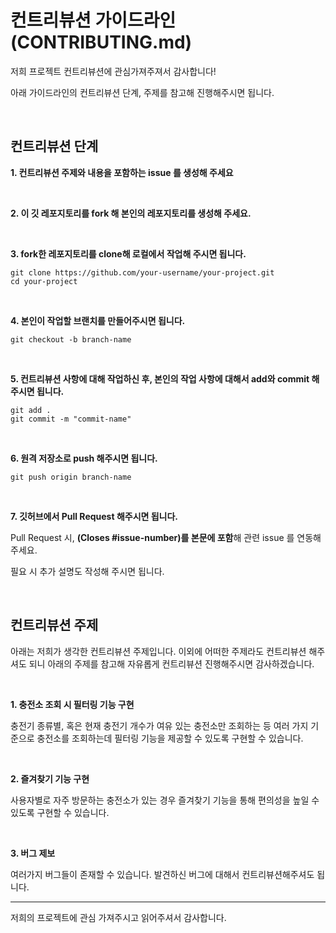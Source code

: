 # 컨트리뷰션 가이드라인 (CONTRIBUTING.md)

저희 프로젝트 컨트리뷰션에 관심가져주져서 감사합니다! 

아래 가이드라인의 컨트리뷰션 단계, 주제를 참고해 진행해주시면 됩니다.

<br>

## 컨트리뷰션 단계

**1. 컨트리뷰션 주제와 내용을 포함하는 issue 를 생성해 주세요**

<br>

**2. 이 깃 레포지토리를 fork 해 본인의 레포지토리를 생성해 주세요.**

<br>

**3. fork한 레포지토리를 clone해 로컬에서 작업해 주시면 됩니다.**

```
git clone https://github.com/your-username/your-project.git
cd your-project
```

<br>

**4. 본인이 작업할 브랜치를 만들어주시면 됩니다.**

```
git checkout -b branch-name
```

<br>

**5. 컨트리뷰션 사항에 대해 작업하신 후, 본인의 작업 사항에 대해서 add와 commit 해주시면 됩니다.**

```
git add .
git commit -m "commit-name"
```

<br>

**6. 원격 저장소로 push 해주시면 됩니다.**

```
git push origin branch-name
```

<br>

**7. 깃허브에서 Pull Request 해주시면 됩니다.**

Pull Request 시, **(Closes #issue-number)를 본문에 포함**해 관련 issue 를 연동해 주세요.

필요 시 추가 설명도 작성해 주시면 됩니다.

<br>

## 컨트리뷰션 주제

아래는 저희가 생각한 컨트리뷰션 주제입니다. 이외에 어떠한 주제라도 컨트리뷰션 해주셔도 되니 아래의 주제를 참고해 자유롭게 컨트리뷰션 진행해주시면 감사하겠습니다.

<br>

**1. 충전소 조회 시 필터링 기능 구현**

충전기 종류별, 혹은 현재 충전기 개수가 여유 있는 충전소만 조회하는 등 여러 가지 기준으로 충전소를 조회하는데 필터링 기능을 제공할 수 있도록 구현할 수 있습니다.

<br>

**2. 즐겨찾기 기능 구현**

사용자별로 자주 방문하는 충전소가 있는 경우 즐겨찾기 기능을 통해 편의성을 높일 수 있도록 구현할 수 있습니다.

<br>

**3. 버그 제보**

여러가지 버그들이 존재할 수 있습니다. 발견하신 버그에 대해서 컨트리뷰션해주셔도 됩니다.

-----

저희의 프로젝트에 관심 가져주시고 읽어주셔서 감사합니다.
